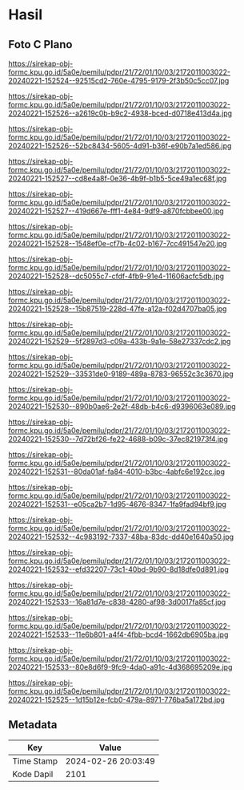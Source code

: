 # Hasil

## Foto C Plano

https://sirekap-obj-formc.kpu.go.id/5a0e/pemilu/pdpr/21/72/01/10/03/2172011003022-20240221-152524--92515cd2-760e-4795-9179-2f3b50c5cc07.jpg

https://sirekap-obj-formc.kpu.go.id/5a0e/pemilu/pdpr/21/72/01/10/03/2172011003022-20240221-152526--a2619c0b-b9c2-4938-bced-d0718e413d4a.jpg

https://sirekap-obj-formc.kpu.go.id/5a0e/pemilu/pdpr/21/72/01/10/03/2172011003022-20240221-152526--52bc8434-5605-4d91-b36f-e90b7a1ed586.jpg

https://sirekap-obj-formc.kpu.go.id/5a0e/pemilu/pdpr/21/72/01/10/03/2172011003022-20240221-152527--cd8e4a8f-0e36-4b9f-b1b5-5ce49a1ec68f.jpg

https://sirekap-obj-formc.kpu.go.id/5a0e/pemilu/pdpr/21/72/01/10/03/2172011003022-20240221-152527--419d667e-fff1-4e84-9df9-a870fcbbee00.jpg

https://sirekap-obj-formc.kpu.go.id/5a0e/pemilu/pdpr/21/72/01/10/03/2172011003022-20240221-152528--1548ef0e-cf7b-4c02-b167-7cc491547e20.jpg

https://sirekap-obj-formc.kpu.go.id/5a0e/pemilu/pdpr/21/72/01/10/03/2172011003022-20240221-152528--dc5055c7-cfdf-4fb9-91e4-11606acfc5db.jpg

https://sirekap-obj-formc.kpu.go.id/5a0e/pemilu/pdpr/21/72/01/10/03/2172011003022-20240221-152528--15b87519-228d-47fe-a12a-f02d4707ba05.jpg

https://sirekap-obj-formc.kpu.go.id/5a0e/pemilu/pdpr/21/72/01/10/03/2172011003022-20240221-152529--5f2897d3-c09a-433b-9a1e-58e27337cdc2.jpg

https://sirekap-obj-formc.kpu.go.id/5a0e/pemilu/pdpr/21/72/01/10/03/2172011003022-20240221-152529--33531de0-9189-489a-8783-96552c3c3670.jpg

https://sirekap-obj-formc.kpu.go.id/5a0e/pemilu/pdpr/21/72/01/10/03/2172011003022-20240221-152530--890b0ae6-2e2f-48db-b4c6-d9396063e089.jpg

https://sirekap-obj-formc.kpu.go.id/5a0e/pemilu/pdpr/21/72/01/10/03/2172011003022-20240221-152530--7d72bf26-fe22-4688-b09c-37ec821973f4.jpg

https://sirekap-obj-formc.kpu.go.id/5a0e/pemilu/pdpr/21/72/01/10/03/2172011003022-20240221-152531--80da01af-fa84-4010-b3bc-4abfc6e192cc.jpg

https://sirekap-obj-formc.kpu.go.id/5a0e/pemilu/pdpr/21/72/01/10/03/2172011003022-20240221-152531--e05ca2b7-1d95-4676-8347-1fa9fad94bf9.jpg

https://sirekap-obj-formc.kpu.go.id/5a0e/pemilu/pdpr/21/72/01/10/03/2172011003022-20240221-152532--4c983192-7337-48ba-83dc-dd40e1640a50.jpg

https://sirekap-obj-formc.kpu.go.id/5a0e/pemilu/pdpr/21/72/01/10/03/2172011003022-20240221-152532--efd32207-73c1-40bd-9b90-8d18dfe0d891.jpg

https://sirekap-obj-formc.kpu.go.id/5a0e/pemilu/pdpr/21/72/01/10/03/2172011003022-20240221-152533--16a81d7e-c838-4280-af98-3d0017fa85cf.jpg

https://sirekap-obj-formc.kpu.go.id/5a0e/pemilu/pdpr/21/72/01/10/03/2172011003022-20240221-152533--11e6b801-a4f4-4fbb-bcd4-1662db6905ba.jpg

https://sirekap-obj-formc.kpu.go.id/5a0e/pemilu/pdpr/21/72/01/10/03/2172011003022-20240221-152533--80e8d6f9-9fc9-4da0-a91c-4d368695209e.jpg

https://sirekap-obj-formc.kpu.go.id/5a0e/pemilu/pdpr/21/72/01/10/03/2172011003022-20240221-152525--1d15b12e-fcb0-479a-8971-776ba5a172bd.jpg


## Metadata

| Key        | Value               |
| ---------- | ------------------- |
| Time Stamp | 2024-02-26 20:03:49 |
| Kode Dapil | 2101                |




